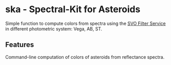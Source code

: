 # ska - Spectral-Kit for Asteroids

Simple function to compute colors from spectra using the
[SVO Filter Service](http://svo2.cab.inta-csic.es/theory/fps/index.php?mode=voservice)
in different photometric system: Vega, AB, ST.


## Features

Command-line computation of colors of asteroids from reflectance spectra.

